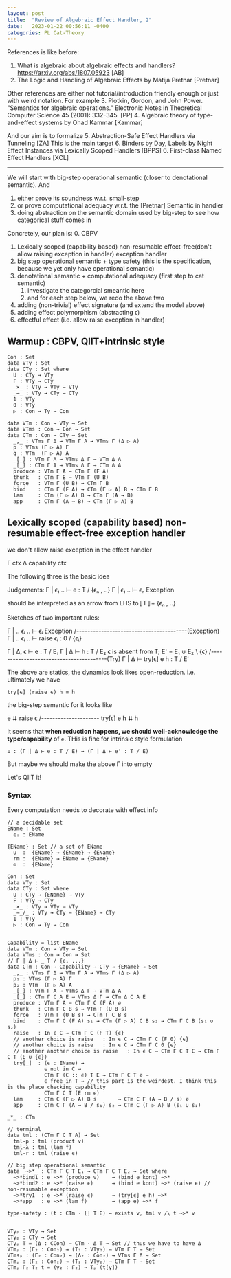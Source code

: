 ```yaml
---
layout: post
title:  "Review of Algebraic Effect Handler, 2"
date:   2023-01-22 00:56:11 -0400
categories: PL Cat-Theory
---
```

References is like before:
1. What is algebraic about algebraic effects and handlers? https://arxiv.org/abs/1807.05923 [AB]
2. The Logic and Handling of Algebraic Effects by Matija Pretnar [Pretnar]

Other references are either not tutorial/introduction friendly enough or just with weird notation. For example
3. Plotkin, Gordon, and John Power. "Semantics for algebraic operations." Electronic Notes in Theoretical Computer Science 45 (2001): 332-345. [PP]
4. Algebraic theory of type-and-effect systems by Ohad Kammar [Kammar]

And our aim is to formalize 
5. Abstraction-Safe Effect Handlers via Tunneling [ZA] This is the main target
6. Binders by Day, Labels by Night Effect Instances via Lexically Scoped Handlers [BPPS]
6. First-class Named Effect Handlers [XCL]
***

We will start with big-step operational semantic (closer to denotational semantic). 
And 
1. either prove its soundness w.r.t. small-step
2. or prove computational adequacy w.r.t. the [Pretnar] Semantic in handler
3. doing abstraction on the semantic domain used by big-step to see how categorical stuff comes in


Concretely, our plan is:
0. CBPV 
1. Lexically scoped (capability based) non-resumable effect-free(don't allow raising exception in handler) exception handler
2. big step operational semantic + type safety (this is the specification, because we yet only have operational semantic)
3. denotational semantic + computational adequacy (first step to cat semantic)
   1. investigate the categorcial smeantic here
   2. and for each step below, we redo the above two
4. adding (non-trivial) effect signature (and extend the model above)
5. adding effect polymorphism (abstracting ϵ)
6. effectful effect (i.e. allow raise exception in handler)

## Warmup : CBPV, QIIT+intrinsic style
```
Con : Set
data VTy : Set
data CTy : Set where
  U : CTy → VTy
  F : VTy → CTy
  _×_ : VTy → VTy → VTy
  _→_ : VTy → CTy → CTy
  1 : VTy
  0 : VTy
  ▷ : Con → Ty → Con

data VTm : Con → VTy → Set 
data VTms : Con → Con → Set
data CTm : Con → CTy → Set
  _,_ : VTms Γ Δ → VTm Γ A → VTms Γ (Δ ▷ A)
  p : VTms (Γ ▷ A) Γ
  q : VTm  (Γ ▷ A) A
  _[_] : VTm Γ A → VTms Δ Γ → VTm Δ A
  _[_] : CTm Γ A → VTms Δ Γ → CTm Δ A
  produce : VTm Γ A → CTm Γ (F A)
  thunk   : CTm Γ B → VTm Γ (U B)
  force   : VTm Γ (U B) → CTm Γ B
  bind    : CTm Γ (F A) → CTm (Γ ▷ A) B → CTm Γ B
  lam     : CTm (Γ ▷ A) B → CTm Γ (A → B)
  app     : CTm Γ (A → B) → CTm (Γ ▷ A) B
```
## Lexically scoped (capability based) non-resumable effect-free exception handler
we don't allow raise exception in the effect handler

Γ ctx
Δ capability ctx

The following three is the basic idea

Judgements:
Γ | ϵ₁ .. ⊢ e : T / {ϵₙ , ..}
Γ | ϵ₁ .. ⊢ ϵₙ Exception


should be interpreted as an arrow from LHS to〚T〛+ {ϵₙ , ..}

Sketches of two important rules:

  Γ | .. ϵᵢ .. ⊢ ϵᵢ Exception
/----------------------------------------(Exception)
  Γ | .. ϵᵢ .. ⊢ raise ϵᵢ : 0 / {ϵᵢ} 

  Γ | Δ, ϵ ⊢ e : T / E₁   Γ | Δ ⊢ h : T / E₂ 
  ϵ is absent from T; E' = E₁ ∪ E₂ \ {ϵ}
/----------------------------------------(Try)
  Γ | Δ ⊢ try[ϵ] e h : T / E'


The above are statics, the dynamics look likes open-reduction. i.e. ultimately we have

`try[ϵ] (raise ϵ) h ≡ h`

the big-step semantic for it looks like 

  e ⇊ raise ϵ
/---------------------
  try[ϵ] e h ⇊ h

It seems that **when reduction happens, we should well-acknowledge the type/capability** of `e`. 
THis is fine for intrinsic style formulation

`⇊ : (Γ | Δ ⊢ e : T / E) → (Γ | Δ ⊢ e' : T / E)`

But maybe we should make the above Γ into empty

Let's QIIT it!

### Syntax

Every computation needs to decorate with effect info
```
// a decidable set
EName : Set
  ϵᵢ : EName

{EName} : Set // a set of EName
  ∪  :  {EName} → {EName} → {EName}
  rm :  {EName} → EName → {EName}
  ∅  :  {EName}

Con : Set
data VTy : Set
data CTy : Set where
  U : CTy → {EName} → VTy
  F : VTy → CTy
  _×_ : VTy → VTy → VTy
  _→_/_ : VTy → CTy → {EName} → CTy
  1 : VTy
  ▷ : Con → Ty → Con


Capability = list EName
data VTm : Con → VTy → Set 
data VTms : Con → Con → Set
// Γ | Δ ⊢ _ T / {ϵ₁ ...}
data CTm : Con → Capability → CTy → {EName} → Set
  _,_ : VTms Γ Δ → VTm Γ A → VTms Γ (Δ ▷ A)
  p₁ : VTms (Γ ▷ A) Γ
  p₂ : VTm  (Γ ▷ A) A
  _[_] : VTm Γ A → VTms Δ Γ → VTm Δ A
  _[_] : CTm Γ C A E → VTms Δ Γ → CTm Δ C A E
  produce : VTm Γ A → CTm Γ C (F A) ∅
  thunk   : CTm Γ C B s → VTm Γ (U B s)
  force   : VTm Γ (U B s) → CTm Γ C B s
  bind    : CTm Γ C (F A) s₁ → CTm (Γ ▷ A) C B s₂ → CTm Γ C B (s₁ ∪ s₂)
  raise   : In ϵ C → CTm Γ C (F T) {ϵ} 
  // another choice is raise   : In ϵ C → CTm Γ C (F 0) {ϵ} 
  // another choice is raise   : In ϵ C → CTm Γ C 0 {ϵ} 
  // another another choice is raise   : In ϵ C → CTm Γ C T E → CTm Γ C T (E ∪ {ϵ})
  try[_]  : (ϵ : EName) → 
            ϵ not in C →
            CTm Γ (C :: ϵ) T E → CTm Γ C T ∅ →
            ϵ free in T → // this part is the weirdest. I think this is the place checking capability
            CTm Γ C T (E rm ϵ)
  lam     : CTm C (Γ ▷ A) B s       → CTm C Γ (A → B / s) ∅
  app     : CTm C Γ (A → B / s₁) s₂ → CTm C (Γ ▷ A) B (s₁ ∪ s₂)

_*_ : CTm 

// terminal
data tml : (CTm Γ C T A) → Set 
  tml-p : tml (product v)
  tml-λ : tml (lam f)
  tml-r : tml (raise ϵ)

// big step operational semantic
data _~>*_ : CTm Γ C T E₁ → CTm Γ C T E₂ → Set where
  ~>*bind1 : e ~>* (produce v)    → (bind e kont) ~>* 
  ~>*bind2 : e ~>* (raise ϵ)      → (bind e kont) ~>* (raise ϵ) // non-resumable exception
  ~>*try1  : e ~>* (raise ϵ)      → (try[ϵ] e h) ~>* 
  ~>*app   : e ~>* (lam f)        → (app e) ~>* f

```

```
type-safety : (t : CTm ⋅ [] T E) → exists v, tml v /\ t ~>* v


VTyₚ : VTy → Set
CTyₚ : CTy → Set
CTyₚ T = (Δ : CCon) → CTm ⋅ Δ T → Set // thus we have to have Δ
VTmₚ : (Γ₂ : Con₂) → (T₂ : VTy₂) → VTm Γ T → Set 
VTmsₚ : (Γ₂ : Con₂) → (Δ₂ : Con₂) → VTms Γ Δ → Set 
CTmₚ : (Γ₂ : Con₂) → (T₂ : VTy₂) → CTm Γ T → Set
CTmₚ Γ₂ T₂ t = (γ₂ : Γ₂) → Tₚ (t[γ])

```